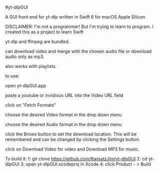 #yt-dlpGUI

A GUI front end for yt-dlp written in Swift 6 for macOS Apple Silicon 

DISCLAIMER: I'm not a programmer! But I'm trying to learn to program. I created this as a project to learn Swift

yt-dlp and ffmpeg are bundled.  

can download video and merge with the chosen audio file or download audio only as mp3.

also works with playlists.

to use:

open yt-dlpGUI.app

paste a youtube or invidious URL into the Video URL field

click on "Fetch Formats"

choose the desired Video format in the drop down menu

choose the desired Audio format in the drop down menu

click the Brows button to set the download location.  This will be remembered and can be changed by clicking the Settings button.

click on Download Video for video and Download MP3 for music.

To build it:
1: git clone https://github.com/KwisatzJim/yt-dlpGUI
2: cd yt-dlpGUI
3: open yt-dlpGUI.xcodeproj in Xcode
4: click Product - > Build
